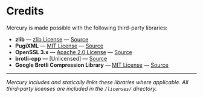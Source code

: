 # Credits

Mercury is made possible with the following third-party libraries:

- **zlib** — [zlib License](/licenses/zlib_LICENSE.txt) — [Source](https://github.com/luvit/zlib)
- **PugiXML** — [MIT License](/licenses/PugiXML_LICENSE.md) — [Source](https://github.com/zeux/pugixml)
- **OpenSSL 3.x** — [Apache 2.0 License](/licenses/OpenSSL_apache-license-2.0.txt) — [Source](https://openssl-library.org/source/license/index.html)
- **brotli-cpp** — [Unlicensed] — [Source](https://github.com/CHN-beta/brotli-cpp)
- **Google Brotli Compression Library** — [MIT License](/licenses/Brotli_LICENSE.txt) — [Source](https://github.com/google/brotli)

---

*Mercury includes and statically links these libraries where applicable.
All third-party licenses are included in the `/licenses/` directory.*